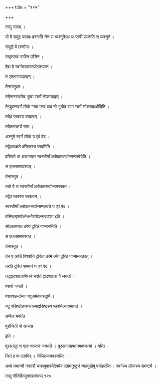 +++
title = "१९५"

+++

 

तासु प्लवम् । 

यो वै समुद्र मप्लवः प्रस्नाति नैनं स व्यश्नुतेऽथ यः प्लवी प्रस्नाति स
व्यश्नुते । 

समुद्रो वै छन्दोमाः । 

तद्यत्प्लवं प्लविन एवैतेन । 

देवा वै स्वर्गकामास्तपोऽतप्यन्त । 

त एतत्सामापश्यन् । 

तेनास्तुवत । 

तदेनान्प्लवमेव भूत्वा स्वर्गं लोकमवहत् । 

तेऽब्रुवन्स्वर्गं लोकं गत्वा प्लवं वाव नो भूत्वेदं साम स्वर्गं
लोकमवाक्षीदिति । 

तदेव प्लवस्य प्लवत्वम् । 

तदेतत्स्वर्ग्यं साम । 

अश्नुते स्वर्गं लोकं य एवं वेद । 

तद्वेवाचक्षते वसिष्ठस्य प्लवमिति । 

वसिष्ठो वा अकामयत स्वस्तीमाँ ल्लोकान्सर्वान्सम्प्लवेयेति । 

स एतत्सामापश्यत् । 

तेनास्तुत । 

ततो वै स स्वस्तीमाँ ल्लोकान्सर्वान्समप्लवत । 

तद्वेव प्लवस्य प्लवत्वम् । 

स्वस्तीमाँ ल्लोकान्सर्वान्सम्प्लवते य एवं वेद । 

वसिष्ठमृषयोऽमेधन्वैश्योऽस्यब्राह्मण इति । 

सोऽकामयत तरेयं दुरितं पाप्मानमिति । 

स एतत्सामापश्यत् । 

तेनास्तुत । 

तेन ए आति विश्वानि दुरिता तरेमे त्येव दुरितं पाप्मानमतरत् । 

तरति दुरितं पाप्मानं य एवं वेद । 

तद्द्वादशाक्षरणिधनं भवति द्वादशाक्षरा वै जगती । 

पशवो जगती । 

पशवश्छन्दोमाः पशूनामेवावरुद्ध्यै । 

यदु वसिष्ठोऽपश्यत्तस्माद्वसिष्ठस्य प्लवमित्याख्यायते । 

अथैता भवन्ति

पुरोजिती वो अन्धस

इति । 

पुरस्ताद्ध वा एताः पाप्मानं जयन्तीः । पुरस्तात्पाप्मानमपघ्नत्यो । यन्ति
। 

जितं ह वा एताभिर् । विजितमन्ववस्यन्ति । 

अथो यथान्यौ नवतरौ चक्रावुपास्येदेवमेव एतामनुष्टुभं त्र्यहमुखेषु
पर्याहरन्ति । स्वर्गस्य लोकस्य समष्ट्यै । 

तासु गौरिवीतमुक्तब्राह्मणम् १९५
